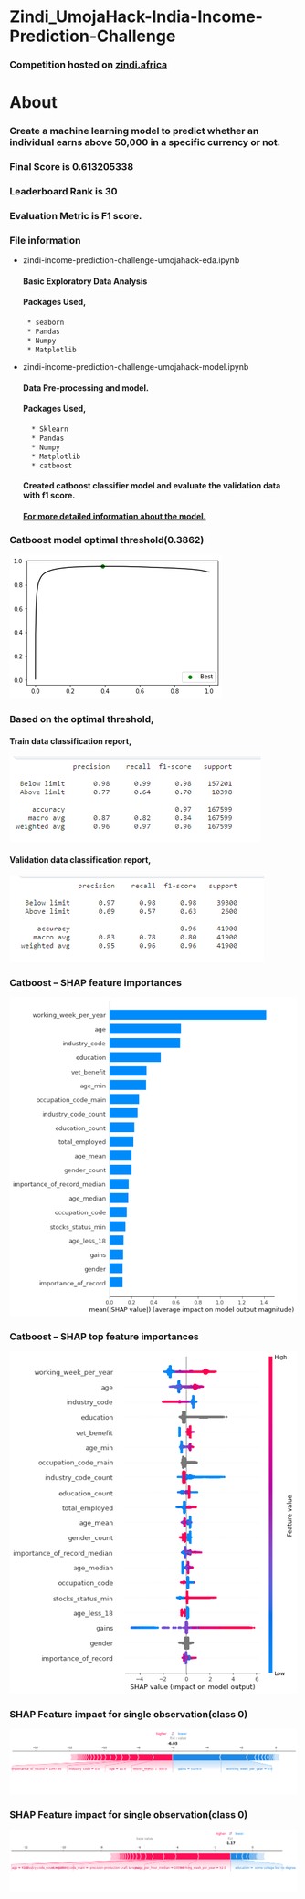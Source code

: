 # Zindi_UmojaHack-India-Income-Prediction-Challenge

### Competition hosted on <a href="https://zindi.africa/competitions/umojahack-india-2022">zindi.africa</a>

# About

### Create a machine learning model to predict whether an individual earns above 50,000 in a specific currency or not.

### Final Score is 0.613205338

### Leaderboard Rank is 30

### Evaluation Metric is F1 score.

### File information
 
 * zindi-income-prediction-challenge-umojahack-eda.ipynb
    #### Basic Exploratory Data Analysis
    #### Packages Used,
        * seaborn
        * Pandas
        * Numpy
        * Matplotlib
* zindi-income-prediction-challenge-umojahack-model.ipynb
    #### Data Pre-processing and model. 
    #### Packages Used,
        * Sklearn
        * Pandas
        * Numpy
        * Matplotlib
        * catboost    
     #### Created catboost classifier model and evaluate the validation data with f1 score. 
     #### [For more detailed information about the model.](https://github.com/hariprasath-v/Zindi_UmojaHack-India-Income-Prediction-Challenge/blob/main/Approach_Zindi_UmojaHack%20India%20Income%20Prediction%20Challenge.pdf)
     

### Catboost model optimal threshold(0.3862)
![Alt text](https://github.com/hariprasath-v/Zindi_UmojaHack-India-Income-Prediction-Challenge/blob/main/Model%20visualization/Optimal%20threshold%20plot(Optimal%20threshold%200.3862).png)

### Based on the optimal threshold,
#### Train data classification report,
![Alt text](https://github.com/hariprasath-v/Zindi_UmojaHack-India-Income-Prediction-Challenge/blob/main/Model%20visualization/Train%20data%20classification%20report.PNG)

#### Validation data classification report,
![Alt text](https://github.com/hariprasath-v/Zindi_UmojaHack-India-Income-Prediction-Challenge/blob/main/Model%20visualization/Validation%20data%20classification%20report.PNG)

### Catboost – SHAP feature importances
![Alt text](https://github.com/hariprasath-v/Zindi_UmojaHack-India-Income-Prediction-Challenge/blob/main/Model%20visualization/Catboost%20Shap%20-%20feature%20importances%20plot.png)

### Catboost – SHAP top feature importances
![Alt text](https://github.com/hariprasath-v/Zindi_UmojaHack-India-Income-Prediction-Challenge/blob/main/Model%20visualization/Catboost%20Shap%20-%20top%20feature%20impact.png)

### SHAP Feature impact for single observation(class 0)
![Alt text](https://github.com/hariprasath-v/Zindi_UmojaHack-India-Income-Prediction-Challenge/blob/main/Model%20visualization/Shap%20Feature%20impact%20single%20observation%20for%20class%200.png)

### SHAP Feature impact for single observation(class 0)
![Alt text](https://github.com/hariprasath-v/Zindi_UmojaHack-India-Income-Prediction-Challenge/blob/main/Model%20visualization/Shap%20Feature%20impact%20single%20observation%20for%20class%201.png)
